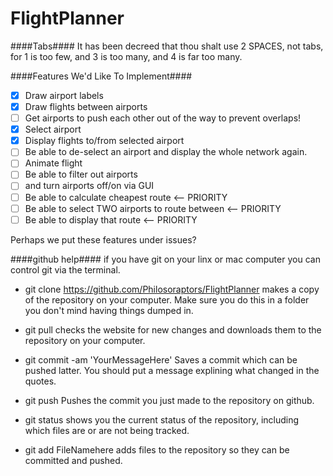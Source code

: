 # FlightPlanner #

####Tabs####
It has been decreed that thou shalt use 2 SPACES, not tabs, for 1 is too few, and 3 is too many, and 4 is far too many.

####Features We'd Like To Implement####
* [x] Draw airport labels 
* [x] Draw flights between airports 
* [ ] Get airports to push each other out of the way to prevent overlaps!
* [x] Select airport
 * [x] Display flights to/from selected airport
 * [ ] Be able to de-select an airport and display the whole network again.
* [ ] Animate flight
* [ ] Be able to filter out airports
 * [ ] and turn airports off/on via GUI
* [ ] Be able to calculate cheapest route                 <-- PRIORITY
* [ ] Be able to select TWO airports to route between     <-- PRIORITY
 * [ ] Be able to display that route                      <-- PRIORITY

Perhaps we put these features under issues?


####github help####
if you have git on your linx or mac computer you can control git via the terminal.

 * git clone https://github.com/Philosoraptors/FlightPlanner
makes a copy of the repository on your computer. Make sure you do this in a folder you don't mind having things dumped in.

 * git pull 
checks the website for new changes and downloads them to the repository on your computer.

 * git commit -am 'YourMessageHere'
Saves a commit which can be pushed latter. You should put a message explining what changed in the quotes.

 * git push
Pushes the commit you just made to the repository on github.

 * git status
shows you the current status of the repository, including which files are or are not being tracked.

 * git add FileNamehere
adds files to the repository so they can be committed and pushed.
